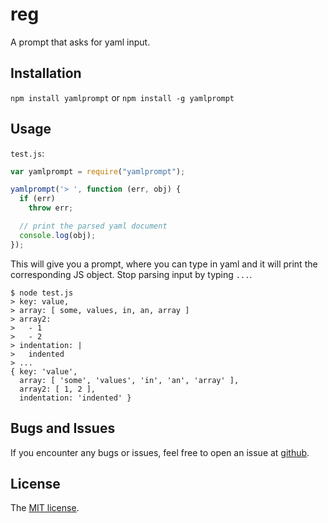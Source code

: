# reg

A prompt that asks for yaml input.

## Installation

`npm install yamlprompt` or `npm install -g yamlprompt`

## Usage

`test.js`:

```js
var yamlprompt = require("yamlprompt");

yamlprompt('> ', function (err, obj) {
  if (err)
    throw err;

  // print the parsed yaml document
  console.log(obj);
});
```

This will give you a prompt, where you can type in yaml and it will print the
corresponding JS object. Stop parsing input by typing `...`.

```
$ node test.js
> key: value,
> array: [ some, values, in, an, array ]
> array2:
>   - 1
>   - 2
> indentation: |
>   indented
> ...
{ key: 'value',
  array: [ 'some', 'values', 'in', 'an', 'array' ],
  array2: [ 1, 2 ],
  indentation: 'indented' }
```

## Bugs and Issues

If you encounter any bugs or issues, feel free to open an issue at
[github](//github.com/pvorb/node-yamlprompt/issues).

## License

The [MIT license](http://vorb.de/license/mit.html).
